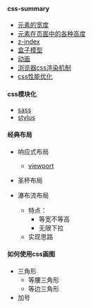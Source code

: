 #### css-summary

* [元素的宽度](https://github.com/baoendemao/css-summary/tree/master/docs/width.md)
* [元素在页面中的各种高度](https://github.com/baoendemao/css-summary/tree/master/docs/height.md)
* [z-index](https://github.com/baoendemao/css-summary/tree/master/docs/z-index.md)
* [盒子模型](https://github.com/baoendemao/css-summary/tree/master/docs/box-model.md)
* [动画](https://github.com/baoendemao/css-summary/tree/master/docs/animation.md)
* [浏览器css渲染机制](https://github.com/baoendemao/css-summary/tree/master/docs/css-render.md)
* [css性能优化](https://github.com/baoendemao/css-summary/tree/master/docs/css-performance)



#### css模块化
* [sass](https://github.com/baoendemao/css-summary/tree/master/docs/sass)
* [stylus](https://github.com/baoendemao/css-summary/tree/master/docs/stylus)

#### 经典布局
* 响应式布局
    * [viewport](https://github.com/baoendemao/css-summary/tree/master/docs/layout/response-layout)

* 圣杯布局
* 瀑布流布局
    * 特点：
        * 等宽不等高
        * 无限下拉
    * 实现思路

#### 如何使用css画图
* 三角形
    * 等腰三角形
    * 等边三角形
* 加号
